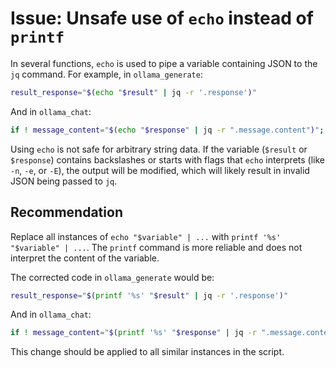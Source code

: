 # Issue: Unsafe use of `echo` instead of `printf`

In several functions, `echo` is used to pipe a variable containing JSON to the `jq` command. For example, in `ollama_generate`:

```bash
result_response="$(echo "$result" | jq -r '.response')"
```

And in `ollama_chat`:

```bash
if ! message_content="$(echo "$response" | jq -r ".message.content")"; then
```

Using `echo` is not safe for arbitrary string data. If the variable (`$result` or `$response`) contains backslashes or starts with flags that `echo` interprets (like `-n`, `-e`, or `-E`), the output will be modified, which will likely result in invalid JSON being passed to `jq`.

## Recommendation

Replace all instances of `echo "$variable" | ...` with `printf '%s' "$variable" | ...`. The `printf` command is more reliable and does not interpret the content of the variable.

The corrected code in `ollama_generate` would be:

```bash
result_response="$(printf '%s' "$result" | jq -r '.response')"
```

And in `ollama_chat`:

```bash
if ! message_content="$(printf '%s' "$response" | jq -r ".message.content")"; then
```

This change should be applied to all similar instances in the script.
